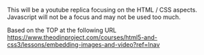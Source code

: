 This will be a youtube replica focusing on the HTML / CSS aspects. Javascript will not be a focus and may not be used too much. 

Based on the TOP at the following URL https://www.theodinproject.com/courses/html5-and-css3/lessons/embedding-images-and-video?ref=lnav